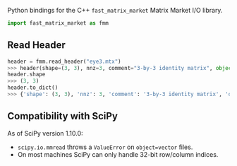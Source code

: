 Python bindings for the C++ `fast_matrix_market` Matrix Market I/O library.

```python
import fast_matrix_market as fmm
```

## Read Header
```python
header = fmm.read_header("eye3.mtx")
>>> header(shape=(3, 3), nnz=3, comment="3-by-3 identity matrix", object="matrix", format="coordinate", field="real", symmetry="general")
header.shape
>>> (3, 3)
header.to_dict()
>>> {'shape': (3, 3), 'nnz': 3, 'comment': '3-by-3 identity matrix', 'object': 'matrix', 'format': 'coordinate', 'field': 'real', 'symmetry': 'general'}
```

## Compatibility with SciPy

As of SciPy version 1.10.0:
* `scipy.io.mmread` throws a `ValueError` on `object=vector` files.
* On most machines SciPy can only handle 32-bit row/column indices.